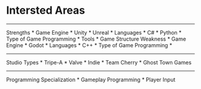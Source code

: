 # Intersted Areas 
_______________________________________
Strengths
    * Game Engine
      * Unity
      * Unreal
    * Languages
        * C#
        * Python
    * Type of Game Programming
        * Tools
        * Game Structure
Weakness
    * Game Engine
      * Godot
    * Languages
        * C++
    * Type of Game Programming
        * 
_______________________________________
Studio Types
    * Tripe-A
      * Valve
    * Indie
      * Team Cherry
      * Ghost Town Games

_______________________________________
Programming Specialization
    * Gameplay Programming
      * Player Input